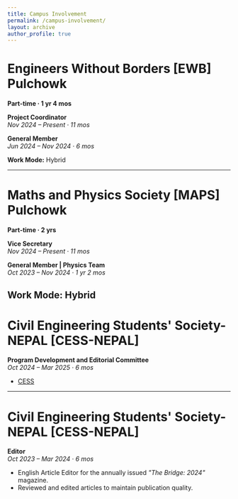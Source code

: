 ```yaml
---
title: Campus Involvement
permalink: /campus-involvement/
layout: archive
author_profile: true
---
```


# Engineers Without Borders [EWB] Pulchowk
**Part-time · 1 yr 4 mos**

**Project Coordinator**  
*Nov 2024 – Present · 11 mos*  
  
**General Member**  
*Jun 2024 – Nov 2024 · 6 mos*  

**Work Mode:** Hybrid

---

# Maths and Physics Society [MAPS] Pulchowk
**Part-time · 2 yrs**  


**Vice Secretary**  
*Nov 2024 – Present · 11 mos*  
 

**General Member | Physics Team**  
*Oct 2023 – Nov 2024 · 1 yr 2 mos*  

**Work Mode:** Hybrid
---

# Civil Engineering Students' Society-NEPAL [CESS-NEPAL]

**Program Development and Editorial Committee**  
*Oct 2024 – Mar 2025 · 6 mos*  
 
 - [CESS](/images/cess-certificate.jpg)  

---

# Civil Engineering Students' Society-NEPAL [CESS-NEPAL]

**Editor**  
*Oct 2023 – Mar 2024 · 6 mos*  
- English Article Editor for the annually issued *"The Bridge: 2024"* magazine.  
- Reviewed and edited articles to maintain publication quality.
